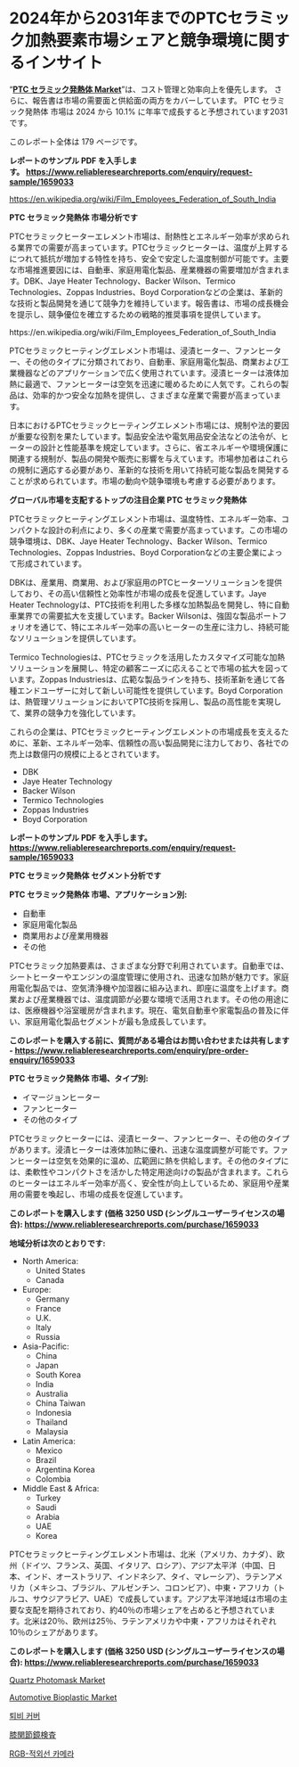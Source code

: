 <p><h1>2024年から2031年までのPTCセラミック加熱要素市場シェアと競争環境に関するインサイト</h1></p><p>&ldquo;<strong><a href="https://www.reliableresearchreports.com/ptc-ceramic-heating-elements-market-r1659033">PTC セラミック発熱体 Market</a></strong>&rdquo;は、コスト管理と効率向上を優先します。 さらに、報告書は市場の需要面と供給面の両方をカバーしています。 PTC セラミック発熱体 市場は 2024 から 10.1% に年率で成長すると予想されています2031 です。</p>
<p>このレポート全体は 179 ページです。</p>
<p><strong>レポートのサンプル PDF を入手します。&nbsp;<a href="https://www.reliableresearchreports.com/enquiry/request-sample/1659033">https://www.reliableresearchreports.com/enquiry/request-sample/1659033</a></strong></p>
<p><a href="https://en.wikipedia.org/wiki/Film_Employees_Federation_of_South_India">https://en.wikipedia.org/wiki/Film_Employees_Federation_of_South_India</a></p>
<p><strong>PTC セラミック発熱体 市場分析です</strong></p>
<p><p>PTCセラミックヒーターエレメント市場は、耐熱性とエネルギー効率が求められる業界での需要が高まっています。PTCセラミックヒーターは、温度が上昇するにつれて抵抗が増加する特性を持ち、安全で安定した温度制御が可能です。主要な市場推進要因には、自動車、家庭用電化製品、産業機器の需要増加が含まれます。DBK、Jaye Heater Technology、Backer Wilson、Termico Technologies、Zoppas Industries、Boyd Corporationなどの企業は、革新的な技術と製品開発を通じて競争力を維持しています。報告書は、市場の成長機会を提示し、競争優位を確立するための戦略的推奨事項を提供しています。</p></p>
<p>https://en.wikipedia.org/wiki/Film_Employees_Federation_of_South_India</p>
<p><p>PTCセラミックヒーティングエレメント市場は、浸漬ヒーター、ファンヒーター、その他のタイプに分類されており、自動車、家庭用電化製品、商業および工業機器などのアプリケーションで広く使用されています。浸漬ヒーターは液体加熱に最適で、ファンヒーターは空気を迅速に暖めるために人気です。これらの製品は、効率的かつ安全な加熱を提供し、さまざまな産業で需要が高まっています。</p><p>日本におけるPTCセラミックヒーティングエレメント市場には、規制や法的要因が重要な役割を果たしています。製品安全法や電気用品安全法などの法令が、ヒーターの設計と性能基準を規定しています。さらに、省エネルギーや環境保護に関連する規制が、製品の開発や販売に影響を与えています。市場参加者はこれらの規制に適応する必要があり、革新的な技術を用いて持続可能な製品を開発することが求められています。市場の動向や競争環境も考慮する必要があります。</p></p>
<p><strong>グローバル市場を支配するトップの注目企業 PTC セラミック発熱体</strong></p>
<p><p>PTCセラミックヒーティングエレメント市場は、温度特性、エネルギー効率、コンパクトな設計の利点により、多くの産業で需要が高まっています。この市場の競争環境は、DBK、Jaye Heater Technology、Backer Wilson、Termico Technologies、Zoppas Industries、Boyd Corporationなどの主要企業によって形成されています。</p><p>DBKは、産業用、商業用、および家庭用のPTCヒーターソリューションを提供しており、その高い信頼性と効率性が市場の成長を促進しています。Jaye Heater Technologyは、PTC技術を利用した多様な加熱製品を開発し、特に自動車業界での需要拡大を支援しています。Backer Wilsonは、強固な製品ポートフォリオを通じて、特にエネルギー効率の高いヒーターの生産に注力し、持続可能なソリューションを提供しています。</p><p>Termico Technologiesは、PTCセラミックを活用したカスタマイズ可能な加熱ソリューションを展開し、特定の顧客ニーズに応えることで市場の拡大を図っています。Zoppas Industriesは、広範な製品ラインを持ち、技術革新を通じて各種エンドユーザーに対して新しい可能性を提供しています。Boyd Corporationは、熱管理ソリューションにおいてPTC技術を採用し、製品の高性能を実現して、業界の競争力を強化しています。</p><p>これらの企業は、PTCセラミックヒーティングエレメントの市場成長を支えるために、革新、エネルギー効率、信頼性の高い製品開発に注力しており、各社での売上は数億円の規模に上るとされています。</p></p>
<p><ul><li>DBK</li><li>Jaye Heater Technology</li><li>Backer Wilson</li><li>Termico Technologies</li><li>Zoppas Industries</li><li>Boyd Corporation</li></ul></p>
<p><strong>レポートのサンプル PDF を入手します。 <a href="https://www.reliableresearchreports.com/enquiry/request-sample/1659033">https://www.reliableresearchreports.com/enquiry/request-sample/1659033</a></strong></p>
<p><strong>PTC セラミック発熱体 セグメント分析です</strong></p>
<p><strong>PTC セラミック発熱体 市場、アプリケーション別:</strong></p>
<p><ul><li>自動車</li><li>家庭用電化製品</li><li>商業用および産業用機器</li><li>その他</li></ul></p>
<p><p>PTCセラミック加熱要素は、さまざまな分野で利用されています。自動車では、シートヒーターやエンジンの温度管理に使用され、迅速な加熱が魅力です。家庭用電化製品では、空気清浄機や加湿器に組み込まれ、即座に温度を上げます。商業および産業機器では、温度調節が必要な環境で活用されます。その他の用途には、医療機器や浴室暖房が含まれます。現在、電気自動車や家電製品の普及に伴い、家庭用電化製品セグメントが最も急成長しています。</p></p>
<p><strong>このレポートを購入する前に、質問がある場合はお問い合わせまたは共有します - <a href="https://www.reliableresearchreports.com/enquiry/pre-order-enquiry/1659033">https://www.reliableresearchreports.com/enquiry/pre-order-enquiry/1659033</a></strong></p>
<p><strong>PTC セラミック発熱体 市場、タイプ別:</strong></p>
<p><ul><li>イマージョンヒーター</li><li>ファンヒーター</li><li>その他のタイプ</li></ul></p>
<p><p>PTCセラミックヒーターには、浸漬ヒーター、ファンヒーター、その他のタイプがあります。浸漬ヒーターは液体加熱に優れ、迅速な温度調整が可能です。ファンヒーターは空気を効果的に温め、広範囲に熱を供給します。その他のタイプには、柔軟性やコンパクトさを活かした特定用途向けの製品が含まれます。これらのヒーターはエネルギー効率が高く、安全性が向上しているため、家庭用や産業用の需要を喚起し、市場の成長を促進しています。</p></p>
<p><strong>このレポートを購入します (価格 3250 USD (シングルユーザーライセンスの場合): <a href="https://www.reliableresearchreports.com/purchase/1659033">https://www.reliableresearchreports.com/purchase/1659033</a></strong></p>
<p><strong>地域分析は次のとおりです:</strong></p>
<p><ul>
    <li>
        North America:
        <ul>
            <li>United States</li>
            <li>Canada</li>
        </ul>
    </li>
    <li>
        Europe:
        <ul>
            <li>Germany</li>
            <li>France</li>
            <li>U.K.</li>
            <li>Italy</li>
            <li>Russia</li>
        </ul>
    </li>
    <li>
        Asia-Pacific:
        <ul>
            <li>China</li>
            <li>Japan</li>
            <li>South Korea</li>
            <li>India</li>
            <li>Australia</li>
            <li>China Taiwan</li>
            <li>Indonesia</li>
            <li>Thailand</li>
            <li>Malaysia</li>
        </ul>
    </li>
    <li>
        Latin America:
        <ul>
            <li>Mexico</li>
            <li>Brazil</li>
            <li>Argentina Korea</li>
            <li>Colombia</li>
        </ul>
    </li>
    <li>
        Middle East & Africa:
        <ul>
            <li>Turkey</li>
            <li>Saudi</li>
            <li>Arabia</li>
            <li>UAE</li>
            <li>Korea</li>
        </ul>
    </li>
    </ul></p>
<p><p>PTCセラミックヒーティングエレメント市場は、北米（アメリカ、カナダ）、欧州（ドイツ、フランス、英国、イタリア、ロシア）、アジア太平洋（中国、日本、インド、オーストラリア、インドネシア、タイ、マレーシア）、ラテンアメリカ（メキシコ、ブラジル、アルゼンチン、コロンビア）、中東・アフリカ（トルコ、サウジアラビア、UAE）で成長しています。アジア太平洋地域は市場の主要な支配を期待されており、約40％の市場シェアを占めると予想されています。北米は20％、欧州は25％、ラテンアメリカや中東・アフリカはそれぞれ10％のシェアがあります。</p></p>
<p><strong>このレポートを購入します (価格 3250 USD (シングルユーザーライセンスの場合): <a href="https://www.reliableresearchreports.com/purchase/1659033">https://www.reliableresearchreports.com/purchase/1659033</a></strong></p>
<p><p><a href="https://www.linkedin.com/pulse/driving-factors-behind-quartz-photomask-market-trends-bh2zf?trackingId=Kn7B5KXXTKaqohwGkAXNHQ%3D%3D">Quartz Photomask Market</a></p><p><a href="https://www.linkedin.com/pulse/what-influencing-future-automotive-bioplastic-market-insights-svwmf?trackingId=K9UQNZJzQZy5u1F5d5UgmQ%3D%3D">Automotive Bioplastic Market</a></p><p><a href="https://medium.com/@cornishaerials/compost-covers-market-%EC%9D%98-%EA%B8%80%EB%A1%9C%EB%B2%8C-%EC%8B%9C%EC%9E%A5-%EA%B0%9C%EC%9A%94%EB%8A%94-%EC%A0%84-%EC%84%B8%EA%B3%84-%EB%B0%8F-%EC%A3%BC%EC%9A%94-%EC%8B%9C%EC%9E%A5%EC%9D%98-%EC%82%B0%EC%97%85%EC%97%90-%EC%98%81%ED%96%A5%EC%9D%84-%EB%AF%B8%EC%B9%98%EB%8A%94-%EC%A3%BC%EC%9A%94-%ED%8A%B8%EB%A0%8C%EB%93%9C%EC%97%90-%EB%8C%80%ED%95%9C-%EB%8F%85%ED%8A%B9%ED%95%9C-%EA%B4%80%EC%A0%90%EC%9D%84-%EC%A0%9C%EA%B3%B5%ED%95%A9%EB%8B%88%EB%8B%A4-37f3fd27abdc">퇴비 커버</a></p><p><a href="https://medium.com/@jaydawisoky2014/knee-arthroscopy-market-%E3%81%AE%E3%82%B0%E3%83%AD%E3%83%BC%E3%83%90%E3%83%AB%E5%B8%82%E5%A0%B4%E6%A6%82%E8%A6%81%E3%81%AF-%E4%B8%96%E7%95%8C%E3%81%8A%E3%82%88%E3%81%B3%E4%B8%BB%E8%A6%81%E5%B8%82%E5%A0%B4%E3%81%AB%E3%81%8A%E3%81%91%E3%82%8B%E6%A5%AD%E7%95%8C%E3%81%AB%E5%BD%B1%E9%9F%BF%E3%82%92%E4%B8%8E%E3%81%88%E3%82%8B%E4%B8%BB%E8%A6%81%E3%81%AA%E3%83%88%E3%83%AC%E3%83%B3%E3%83%89%E3%81%AB%E3%81%A4%E3%81%84%E3%81%A6-%E7%8B%AC%E8%87%AA%E3%81%AE%E8%A6%96%E7%82%B9%E3%82%92%E6%8F%90%E4%BE%9B%E3%81%97%E3%81%BE%E3%81%99-39c7b30ab857">膝関節鏡検査</a></p><p><a href="https://medium.com/@cornishaerials/rgb-ir-camera-market-%EC%9D%98-%EA%B8%80%EB%A1%9C%EB%B2%8C-%EC%8B%9C%EC%9E%A5-%EA%B0%9C%EC%9A%94%EB%8A%94-%EC%A0%84-%EC%84%B8%EA%B3%84-%EB%B0%8F-%EC%A3%BC%EC%9A%94-%EC%8B%9C%EC%9E%A5%EC%9D%98-%EC%82%B0%EC%97%85%EC%97%90-%EC%98%81%ED%96%A5%EC%9D%84-%EB%AF%B8%EC%B9%98%EB%8A%94-%EC%A3%BC%EC%9A%94-%ED%8A%B8%EB%A0%8C%EB%93%9C%EC%97%90-%EB%8C%80%ED%95%9C-%EB%8F%85%ED%8A%B9%ED%95%9C-%EA%B4%80%EC%A0%90%EC%9D%84-%EC%A0%9C%EA%B3%B5%ED%95%A9%EB%8B%88%EB%8B%A4-17a9c1de6f01">RGB-적외선 카메라</a></p></p>